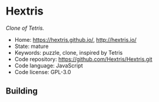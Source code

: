 # Hextris

_Clone of Tetris._

- Home: https://hextris.github.io/, http://hextris.io/
- State: mature
- Keywords: puzzle, clone, inspired by Tetris
- Code repository: https://github.com/Hextris/Hextris.git
- Code language: JavaScript
- Code license: GPL-3.0

## Building
